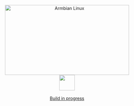 <p align='center'>
  <a href='https://www.armbian.com'>
    <img src='https://raw.githubusercontent.com/armbian/.github/master/profile/tux-two.png' width='400' height='226' alt='Armbian Linux'></a>
  <br>
  <img src=https://raw.githubusercontent.com/armbian/.github/master/profile/progress.gif width=50>
  <br><br>
  <a href="https://github.com/armbian/cache/actions">Build in progress</a></p>
</p>
